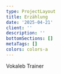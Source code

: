 ```yaml
---
type: ProjectLayout
title: Erzählung
date: '2025-04-21'
client: ''
description: ''
bottomSections: []
metaTags: []
colors: colors-a
---
```

Vokaleb Trainer

